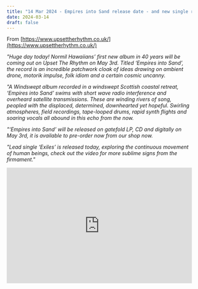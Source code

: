 ```yaml
---
title: "14 Mar 2024 - Empires into Sand release date - and new single release... Exiles"
date: 2024-03-14
draft: false
---
```


From [https://www.upsettherhythm.co.uk/](https://www.upsettherhythm.co.uk/)


*"Huge day today! Normil Hawaiians’ first new album in 40 years will be coming out on Upset The Rhythm on May 3rd. Titled ‘Empires into Sand’, the record is an incredible patchwork cloak of ideas drawing on ambient drone, motorik impulse, folk idiom and a certain cosmic uncanny.*

*"A Windswept album recorded in a windswept Scottish coastal retreat, ‘Empires into Sand’ swims with short wave radio interference and overheard satellite transmissions. These are winding rivers of song, peopled with the displaced, determined, downhearted yet hopeful. Swirling atmospheres, field recordings, tape-looped drums, rapid synth flights and soaring vocals all abound in this echo from the now.*

*"‘Empires into Sand’ will be released on gatefold LP, CD and digitally on May 3rd, it is available to pre-order now from our shop now.*

*"Lead single ‘Exiles’ is released today, exploring the continuous movement of human beings, check out the video for more sublime signs from the firmament."*

<iframe width="100%" height="315" src="https://www.youtube.com/embed/zHWX1SDob0Y?si=gKAFKhAhFBOQFOgb" title="YouTube video player" frameborder="0" allow="accelerometer; autoplay; clipboard-write; encrypted-media; gyroscope; picture-in-picture; web-share" allowfullscreen></iframe>
